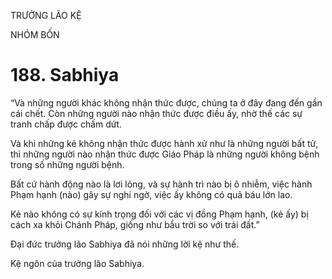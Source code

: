 TRƯỞNG LÃO KỆ

NHÓM BỐN

# 188. Sabhiya

“Và những người khác không nhận thức được, chúng ta ở đây đang đến gần cái chết. Còn những người nào nhận thức được điều ấy, nhờ thế các sự tranh chấp được chấm dứt.

Và khi những kẻ không nhận thức được hành xử như là những người bất tử, thì những người nào nhận thức được Giáo Pháp là những người không bệnh trong số những người bệnh.

Bất cứ hành động nào là lơi lỏng, và sự hành trì nào bị ô nhiễm, việc hành Phạm hạnh (nào) gây sự nghi ngờ, việc ấy không có quả báu lớn lao.

Kẻ nào không có sự kính trọng đối với các vị đồng Phạm hạnh, (kẻ ấy) bị cách xa khỏi Chánh Pháp, giống như bầu trời so với trái đất.”

Đại đức trưởng lão Sabhiya đã nói những lời kệ như thế.

Kệ ngôn của trưởng lão Sabhiya.
